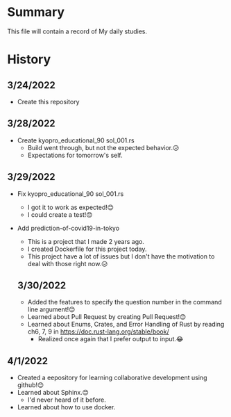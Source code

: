 # Summary
This file will contain a record of My daily studies.

# History
## 3/24/2022
- Create this repository
## 3/28/2022
- Create kyopro_educational_90 sol_001.rs
  - Build went through, but not the expected behavior.😥
  - Expectations for tomorrow's self.
## 3/29/2022
- Fix kyopro_educational_90 sol_001.rs
  - I got it to work as expected!😊
  - I could create a test!😊
- Add prediction-of-covid19-in-tokyo
  - This is a project that I made 2 years ago.
  - I created Dockerfile for this project today.
  - This project have a lot of issues but I don't have the motivation to deal with those right now.😥

  ## 3/30/2022
  - Added the features to specify the question number in the command line argument!😊
  - Learned about Pull Request by creating Pull Request!😊
  - Learned about Enums, Crates, and Error Handling  of Rust by reading ch6, 7, 9 in https://doc.rust-lang.org/stable/book/
    - Realized once again that I prefer output to input.😂

## 4/1/2022
  - Created a eepository for learning collaborative development using github!😊
  - Learned about Sphinx.😊
    - I'd never heard of it before.
  - Learned about how to use docker.